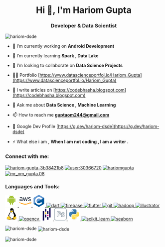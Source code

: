 <h1 align="center">Hi 👋, I'm Hariom Gupta</h1>
<h3 align="center">Developer & Data Scientist</h3>

<p align="left"> <img src="https://komarev.com/ghpvc/?username=hariom-dsde&label=Profile%20views&color=0e75b6&style=flat" alt="hariom-dsde" /> </p>

- 🔭 I’m currently working on **Android Development**

- 🌱 I’m currently learning **Spark , Data Lake**

- 👯 I’m looking to collaborate on **Data Science Projects**

- 👨‍💻 Portfolio [https://www.datascienceportfol.io/Hariom_Gupta](https://www.datascienceportfol.io/Hariom_Gupta)

- 📝 I write articles on [https://codebhasha.blogspot.com](https://codebhasha.blogspot.com)

- 💬 Ask me about **Data Science , Machine Learning**

- 📫 How to reach me **guptaom244@gmail.com**

- 📄 Google Dev Profile [https://g.dev/hariom-dsde](https://g.dev/hariom-dsde)

- ⚡ What else i am , **When I am not coding , I am a writer .**

<h3 align="left">Connect with me:</h3>
<p align="left">
<a href="https://linkedin.com/in/hariom-gupta-3b38421b8" target="blank"><img align="center" src="https://raw.githubusercontent.com/rahuldkjain/github-profile-readme-generator/master/src/images/icons/Social/linked-in-alt.svg" alt="hariom-gupta-3b38421b8" height="30" width="40" /></a>
<a href="https://stackoverflow.com/users/users/30366720/hariom-dsde" target="blank"><img align="center" src="https://raw.githubusercontent.com/rahuldkjain/github-profile-readme-generator/master/src/images/icons/Social/stack-overflow.svg" alt="user:30366720" height="30" width="40" /></a>
<a href="https://kaggle.com/hariomgupta" target="blank"><img align="center" src="https://raw.githubusercontent.com/rahuldkjain/github-profile-readme-generator/master/src/images/icons/Social/kaggle.svg" alt="hariomgupta" height="30" width="40" /></a>
<a href="https://instagram.com/mr_om_gupta.08" target="blank"><img align="center" src="https://raw.githubusercontent.com/rahuldkjain/github-profile-readme-generator/master/src/images/icons/Social/instagram.svg" alt="mr_om_gupta.08" height="30" width="40" /></a>
</p>

<h3 align="left">Languages and Tools:</h3>
<p align="left"> <a href="https://developer.android.com" target="_blank" rel="noreferrer"> <img src="https://raw.githubusercontent.com/devicons/devicon/master/icons/android/android-original-wordmark.svg" alt="android" width="40" height="40"/> </a> <a href="https://aws.amazon.com" target="_blank" rel="noreferrer"> <img src="https://raw.githubusercontent.com/devicons/devicon/master/icons/amazonwebservices/amazonwebservices-original-wordmark.svg" alt="aws" width="40" height="40"/> </a> <a href="https://www.cprogramming.com/" target="_blank" rel="noreferrer"> <img src="https://raw.githubusercontent.com/devicons/devicon/master/icons/c/c-original.svg" alt="c" width="40" height="40"/> </a> <a href="https://dart.dev" target="_blank" rel="noreferrer"> <img src="https://www.vectorlogo.zone/logos/dartlang/dartlang-icon.svg" alt="dart" width="40" height="40"/> </a> <a href="https://firebase.google.com/" target="_blank" rel="noreferrer"> <img src="https://www.vectorlogo.zone/logos/firebase/firebase-icon.svg" alt="firebase" width="40" height="40"/> </a> <a href="https://flutter.dev" target="_blank" rel="noreferrer"> <img src="https://www.vectorlogo.zone/logos/flutterio/flutterio-icon.svg" alt="flutter" width="40" height="40"/> </a> <a href="https://git-scm.com/" target="_blank" rel="noreferrer"> <img src="https://www.vectorlogo.zone/logos/git-scm/git-scm-icon.svg" alt="git" width="40" height="40"/> </a> <a href="https://hadoop.apache.org/" target="_blank" rel="noreferrer"> <img src="https://www.vectorlogo.zone/logos/apache_hadoop/apache_hadoop-icon.svg" alt="hadoop" width="40" height="40"/> </a> <a href="https://www.adobe.com/in/products/illustrator.html" target="_blank" rel="noreferrer"> <img src="https://www.vectorlogo.zone/logos/adobe_illustrator/adobe_illustrator-icon.svg" alt="illustrator" width="40" height="40"/> </a> <a href="https://www.linux.org/" target="_blank" rel="noreferrer"> <img src="https://raw.githubusercontent.com/devicons/devicon/master/icons/linux/linux-original.svg" alt="linux" width="40" height="40"/> </a> <a href="https://opencv.org/" target="_blank" rel="noreferrer"> <img src="https://www.vectorlogo.zone/logos/opencv/opencv-icon.svg" alt="opencv" width="40" height="40"/> </a> <a href="https://pandas.pydata.org/" target="_blank" rel="noreferrer"> <img src="https://raw.githubusercontent.com/devicons/devicon/2ae2a900d2f041da66e950e4d48052658d850630/icons/pandas/pandas-original.svg" alt="pandas" width="40" height="40"/> </a> <a href="https://www.photoshop.com/en" target="_blank" rel="noreferrer"> <img src="https://raw.githubusercontent.com/devicons/devicon/master/icons/photoshop/photoshop-line.svg" alt="photoshop" width="40" height="40"/> </a> <a href="https://www.python.org" target="_blank" rel="noreferrer"> <img src="https://raw.githubusercontent.com/devicons/devicon/master/icons/python/python-original.svg" alt="python" width="40" height="40"/> </a> <a href="https://scikit-learn.org/" target="_blank" rel="noreferrer"> <img src="https://upload.wikimedia.org/wikipedia/commons/0/05/Scikit_learn_logo_small.svg" alt="scikit_learn" width="40" height="40"/> </a> <a href="https://seaborn.pydata.org/" target="_blank" rel="noreferrer"> <img src="https://seaborn.pydata.org/_images/logo-mark-lightbg.svg" alt="seaborn" width="40" height="40"/> </a> </p>

<p><img align="left" src="https://github-readme-stats.vercel.app/api/top-langs?username=hariom-dsde&show_icons=true&locale=en&layout=compact" alt="hariom-dsde" /></p>

<p>&nbsp;<img align="center" src="https://github-readme-stats.vercel.app/api?username=hariom-dsde&show_icons=true&locale=en" alt="hariom-dsde" /></p>

<p><img align="center" src="https://github-readme-streak-stats.herokuapp.com/?user=hariom-dsde&" alt="hariom-dsde" /></p>

